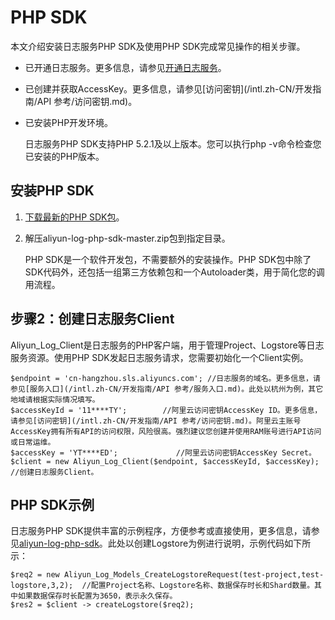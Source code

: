 # PHP SDK

本文介绍安装日志服务PHP SDK及使用PHP SDK完成常见操作的相关步骤。

-   已开通日志服务。更多信息，请参见[开通日志服务](https://www.alibabacloud.com/product/log-service?spm=a2c5t.10695662.1996646101.searchclickresult.536d31bdPTqffd)。
-   已创建并获取AccessKey。更多信息，请参见[访问密钥](/intl.zh-CN/开发指南/API 参考/访问密钥.md)。
-   已安装PHP开发环境。

    日志服务PHP SDK支持PHP 5.2.1及以上版本。您可以执行php -v命令检查您已安装的PHP版本。


## 安装PHP SDK

1.  [下载最新的PHP SDK包](https://github.com/aliyun/aliyun-log-php-sdk)。

2.  解压aliyun-log-php-sdk-master.zip包到指定目录。

    PHP SDK是一个软件开发包，不需要额外的安装操作。PHP SDK包中除了SDK代码外，还包括一组第三方依赖包和一个Autoloader类，用于简化您的调用流程。


## 步骤2：创建日志服务Client

Aliyun\_Log\_Client是日志服务的PHP客户端，用于管理Project、Logstore等日志服务资源。使用PHP SDK发起日志服务请求，您需要初始化一个Client实例。

```
$endpoint = 'cn-hangzhou.sls.aliyuncs.com'; //日志服务的域名。更多信息，请参见[服务入口](/intl.zh-CN/开发指南/API 参考/服务入口.md)。此处以杭州为例，其它地域请根据实际情况填写。
$accessKeyId = '11****TY';        //阿里云访问密钥AccessKey ID。更多信息，请参见[访问密钥](/intl.zh-CN/开发指南/API 参考/访问密钥.md)。阿里云主账号AccessKey拥有所有API的访问权限，风险很高。强烈建议您创建并使用RAM账号进行API访问或日常运维。
$accessKey = 'YT****ED';             //阿里云访问密钥AccessKey Secret。
$client = new Aliyun_Log_Client($endpoint, $accessKeyId, $accessKey);  //创建日志服务Client。
```

## PHP SDK示例

日志服务PHP SDK提供丰富的示例程序，方便参考或直接使用，更多信息，请参见[aliyun-log-php-sdk](https://github.com/aliyun/aliyun-log-php-sdk)。此处以创建Logstore为例进行说明，示例代码如下所示：

```
$req2 = new Aliyun_Log_Models_CreateLogstoreRequest(test-project,test-logstore,3,2);  //配置Project名称、Logstore名称、数据保存时长和Shard数量。其中如果数据保存时长配置为3650，表示永久保存。
$res2 = $client -> createLogstore($req2);
```

